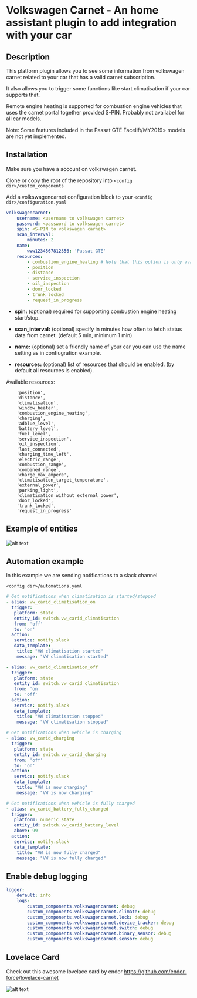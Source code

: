 Volkswagen Carnet - An home assistant plugin to add integration with your car
============================================================
Description
------------
This platform plugin allows you to see some information from volkswagen carnet related to your car that has a valid carnet subscription.

It also allows you to trigger some functions like start climatisation if your car supports that.

Remote engine heating is supported for combustion engine vehicles that uses the carnet portal together provided S-PIN. Probably not availabel for all car models.

Note: Some features included in the Passat GTE Facelift/MY2019> models are not yet implemented.

Installation
------------

Make sure you have a account on volkswagen carnet.

Clone or copy the root of the repository into `<config dir>/custom_components`

Add a volkswagencarnet configuration block to your `<config dir>/configuration.yaml`
```yaml
volkswagencarnet:
    username: <username to volkswagen carnet>
    password: <password to volkswagen carnet>
    spin: <S-PIN to volkswagen carnet>  
    scan_interval: 
        minutes: 2
    name:
        wvw1234567812356: 'Passat GTE'
    resources:
        - combustion_engine_heating # Note that this option is only available for 2019> Facelift model
        - position
        - distance
        - service_inspection
        - oil_inspection
        - door_locked
        - trunk_locked
        - request_in_progress
```

* **spin:** (optional) required for supporting combustion engine heating start/stop.

* **scan_interval:** (optional) specify in minutes how often to fetch status data from carnet. (default 5 min, minimum 1 min)

* **name:** (optional) set a friendly name of your car you can use the name setting as in confiugration example.

* **resources:** (optional) list of resources that should be enabled. (by default all resources is enabled).

Available resources:
```
    'position',
    'distance',
    'climatisation',
    'window_heater',
    'combustion_engine_heating',
    'charging',
    'adblue_level',
    'battery_level',
    'fuel_level',
    'service_inspection',
    'oil_inspection',
    'last_connected',
    'charging_time_left',
    'electric_range',
    'combustion_range',
    'combined_range',
    'charge_max_ampere',
    'climatisation_target_temperature',
    'external_power',
    'parking_light',
    'climatisation_without_external_power',
    'door_locked',
    'trunk_locked',
    'request_in_progress'
```

Example of entities
------------
![alt text](https://user-images.githubusercontent.com/12171819/55963464-30216480-5c73-11e9-9b91-3bf06672ef36.png)



Automation example
------------
In this example we are sending notifications to a slack channel

`<config dir>/automations.yaml`
```yaml
# Get notifications when climatisation is started/stopped
- alias: vw_carid_climatisation_on
  trigger:
   platform: state
   entity_id: switch.vw_carid_climatisation
   from: 'off'
   to: 'on'
  action:
   service: notify.slack
   data_template:
    title: "VW climatisation started"
    message: "VW climatisation started"

- alias: vw_carid_climatisation_off
  trigger:
   platform: state
   entity_id: switch.vw_carid_climatisation
   from: 'on'
   to: 'off'
  action:
   service: notify.slack
   data_template:
    title: "VW climatisation stopped"
    message: "VW climatisation stopped"
    
# Get notifications when vehicle is charging
- alias: vw_carid_charging
  trigger:
   platform: state
   entity_id: switch.vw_carid_charging
   from: 'off'
   to: 'on'
  action:
   service: notify.slack
   data_template:
    title: "VW is now charging"
    message: "VW is now charging"

# Get notifications when vehicle is fully charged
- alias: vw_carid_battery_fully_charged
  trigger:
   platform: numeric_state
   entity_id: switch.vw_carid_battery_level
   above: 99
  action:
   service: notify.slack
   data_template:
    title: "VW is now fully charged"
    message: "VW is now fully charged"
```

Enable debug logging
------------
```yaml
logger:
    default: info
    logs:
        custom_components.volkswagencarnet: debug
        custom_components.volkswagencarnet.climate: debug
        custom_components.volkswagencarnet.lock: debug
        custom_components.volkswagencarnet.device_tracker: debug
        custom_components.volkswagencarnet.switch: debug
        custom_components.volkswagencarnet.binary_sensor: debug
        custom_components.volkswagencarnet.sensor: debug
 ```

Lovelace Card
------------
Check out this awesome lovelace card by endor
https://github.com/endor-force/lovelace-carnet

![alt text](https://user-images.githubusercontent.com/12171819/55963632-7d9dd180-5c73-11e9-9eea-c2b211f6843b.png)
